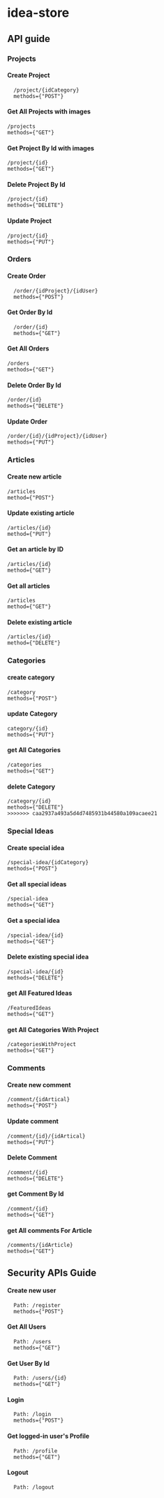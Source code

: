 # idea-store


## API guide 

### Projects
#### Create Project
```
  /project/{idCategory}
  methods={"POST"}
```
  
#### Get All Projects with images
```
/projects
methods={"GET"}
```
#### Get Project By Id with images
```
/project/{id}
methods={"GET"}
```
#### Delete Project By Id
```
/project/{id}
methods={"DELETE"}
```
#### Update Project 
```
/project/{id}
methods={"PUT"}
```
### Orders
#### Create Order
```
  /order/{idProject}/{idUser}
  methods={"POST"}
```
#### Get Order By Id
```
  /order/{id}
  methods={"GET"}
```
#### Get All Orders
```
/orders
methods={"GET"}
```
#### Delete Order By Id
```
/order/{id}
methods={"DELETE"}
```
#### Update Order 
```
/order/{id}/{idProject}/{idUser}
methods={"PUT"}
```
### Articles
#### Create new article
```
/articles
method={"POST"}
```
#### Update existing article
```
/articles/{id}
method={"PUT"}
```
#### Get an article by ID
```
/articles/{id}
method={"GET"}
```
#### Get all articles
```
/articles
method={"GET"}
```
#### Delete existing article
```
/articles/{id}
method={"DELETE"}
```

### Categories
#### create category
```
/category
methods={"POST"}
```
#### update Category
```
category/{id}
methods={"PUT"}
```
#### get All Categories
```
/categories
methods={"GET"}
```
#### delete Category
```
/category/{id}
methods={"DELETE"}
>>>>>>> caa2937a493a5d4d7485931b44580a109acaee21
```
### Special Ideas
#### Create special idea
```
/special-idea/{idCategory}
methods={"POST"}
```
#### Get all special ideas
```
/special-idea
methods={"GET"}
```
#### Get a special idea
```
/special-idea/{id}
methods={"GET"}
```
#### Delete existing special idea
```
/special-idea/{id}
methods={"DELETE"}
```
#### get All Featured Ideas
```
/FeaturedIdeas
methods={"GET"}

```
#### get All Categories With Project
```
/categoriesWithProject
methods={"GET"}
```
### Comments
#### Create new comment
```
/comment/{idArtical}
methods={"POST"}
```
#### Update  comment
```
/comment/{id}/{idArtical}
methods={"PUT"}
```
#### Delete Comment
```
/comment/{id}
methods={"DELETE"}
```
#### get Comment By Id
```
/comment/{id}
methods={"GET"}
```
#### get All comments For Article
```
/comments/{idArticle}
methods={"GET"}
```

## Security APIs Guide 

#### Create new user
```
  Path: /register
  methods={"POST"}
```
#### Get All Users
```
  Path: /users
  methods={"GET"}
```
#### Get User By Id
```
  Path: /users/{id}
  methods={"GET"}
```
#### Login
```
  Path: /login
  methods={"POST"}
```
#### Get logged-in user's Profile 
```
  Path: /profile
  methods={"GET"}
```
#### Logout 
```
  Path: /logout
  
```
